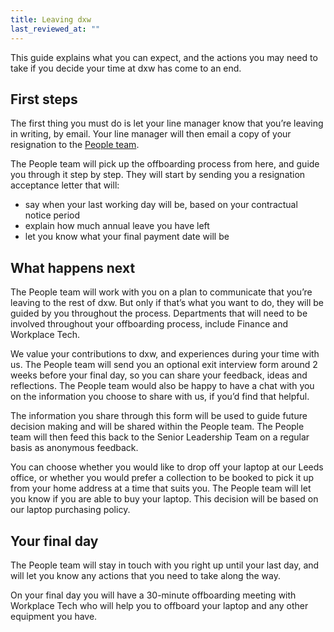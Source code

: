 ```yaml
---
title: Leaving dxw
last_reviewed_at: ""
---
```

This guide explains what you can expect, and the actions you may need to take if you decide your time at dxw has come to an end.

## First steps

The first thing you must do is let your line manager know that you’re leaving in writing, by email. Your line manager will then email a copy of your resignation to the [People team](mailto:peopleteam@dxw.com).

The People team will pick up the offboarding process from here, and guide you through it step by step. They will start by sending you a resignation acceptance letter that will:

* say when your last working day will be, based on your contractual notice period
* explain how much annual leave you have left 
* let you know what your final payment date will be

## What happens next 

The People team will work with you on a plan to communicate that you’re leaving to the rest of dxw. But only if that’s what you want to do, they will be guided by you throughout the process. Departments that will need to be involved throughout your offboarding process, include Finance and Workplace Tech.

We value your contributions to dxw, and experiences during your time with us. The People team will send you an optional exit interview form around 2 weeks before your final day, so you can share your feedback, ideas and reflections. The People team would also be happy to have a chat with you on the information you choose to share with us, if you’d find that helpful.

The information you share through this form will be used to guide future decision making and will be shared within the People team. The People team will then feed this back to the Senior Leadership Team on a regular basis as anonymous feedback. 

You can choose whether you would like to drop off your laptop at our Leeds office, or whether you would prefer a collection to be booked to pick it up from your home address at a time that suits you. The People team will let you know if you are able to buy your laptop. This decision will be based on our laptop purchasing policy.

## Your final day

The People team will stay in touch with you right up until your last day, and will let you know any actions that you need to take along the way. 

On your final day you will have a 30-minute offboarding meeting with Workplace Tech who will help you to offboard your laptop and any other equipment you have.